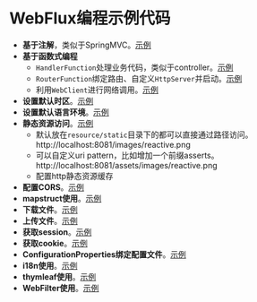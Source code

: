 # WebFlux编程示例代码

- **基于注解**，类似于SpringMVC。[示例](src/main/java/org/epha/web/controller/AnnotatedController.java)
- **基于函数式编程**
    - `HandlerFunction`处理业务代码，类似于controller。[示例](src/main/java/org/epha/web/handler/UserHandler.java)
    - `RouterFunction`绑定路由、自定义`HttpServer`并启动。[示例](src/main/java/org/epha/web/Server.java)
    - 利用`WebClient`进行网络调用。[示例](src/main/java/org/epha/web/Client.java)
- **设置默认时区**。[示例](src/main/java/org/epha/web/configuration/LocaleConfiguration.java)
- **设置默认语言环境**。[示例](src/main/java/org/epha/web/configuration/TimeZoneConfiguration.java)
- **静态资源访问**。[示例](src/main/resources/application.properties)
    - 默认放在`resource/static`目录下的都可以直接通过路径访问。http://localhost:8081/images/reactive.png
    - 可以自定义uri pattern，比如增加一个前缀asserts。http://localhost:8081/assets/images/reactive.png
    - 配置http静态资源缓存
- **配置CORS**。[示例](src/main/java/org/epha/web/configuration/CorsConfiguration.java)
- **mapstruct使用**。[示例](src/main/java/org/epha/web/mapper/PlayerMapper.java)
- **下载文件**。[示例](src/main/java/org/epha/web/controller/DownloadController.java)
- **上传文件**。[示例](src/main/java/org/epha/web/controller/UploadController.java)
- **获取session**。[示例](src/main/java/org/epha/web/controller/SessionController.java)
- **获取cookie**。[示例](src/main/java/org/epha/web/controller/CookieController.java)
- **ConfigurationProperties绑定配置文件**。[示例](src/main/java/org/epha/web/configuration/properties/PppProperties.java)
- **i18n使用**。[示例](src/main/java/org/epha/web/configuration/I18nConfiguration.java)
- **thymleaf使用**。[示例](src/main/java/org/epha/web/controller/ThymleafController.java)
- **WebFilter使用**。[示例](src/main/java/org/epha/web/filter/AuthWebFilter.java)